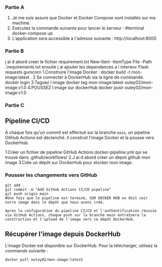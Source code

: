 ### Partie A

1. Je me suis assure que Docker et Docker Compose sont installés sur ma machine.
2. Exécutez la commande suivante pour lancer le serveur :
  #terminal
    docker-compose up
3. L'application sera accessible à l'adresse suivante :
    http://localhost:8000


### Partie B
 j ai d abord creer le fichier requirement.txt
     New-Item -ItemType File -Path .\requirements.txt
 ensuite j ai ajouter les dependances a l interieur
     Flask
     requests
     gunicorn
1.Construire l'image Docker : 
   docker build -t mon-image:latest .
2.Se connecter à DockerHub via la ligne de commande. 
   docker login
3.Taguez l image
   docker tag mon-image:latest ouley02/mon-image:v1.0
4.POUSSEZ l image sur dockerHub
   docker push ouley02/mon-image:v1.0


### Partie C

## Pipeline CI/CD

À chaque fois qu'un commit est effectué sur la branche `main`, un pipeline GitHub Actions est déclenché. Il construit l'image Docker et la pousse vers DockerHub.


1.Créer un fichier de pipeline GitHub Actions
    docker-pipeline.yml qui se trouve dans .github/workflows/
2.J ai d abord creer un depot github mon image
3.Crée un dépôt sur DockerHub pour stocker mon image.


 ### Pousser les changements vers GitHub
    
    git add .
    git commit -m "Add GitHub Actions CI/CD pipeline"
    git push origin main
    #Une fois que le pipeline est terminé, SUR DOCKER HUB on doit voir notre image dans le dépôt que nous avons créé.

    Après la configuration du pipeline CI/CD et l'authentification réussie via GitHub Actions, chaque push sur la branche main entraînera la construction et l'upload de l'image vers ce dépôt DockerHub.

## Récupérer l'image depuis DockerHub

L'image Docker est disponible sur DockerHub. Pour la télécharger, utilisez la commande suivante :

```bash
docker pull ouley02/mon-image:latest  
```







